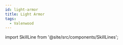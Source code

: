 ```yaml
---
id: light-armor
title: Light Armor
tags:
  - Valenwood
---
```


import SkillLine from '@site/src/components/SkillLines';

